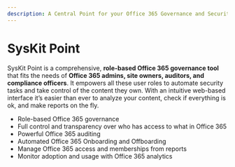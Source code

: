 ```yaml
---
description: A Central Point for your Office 365 Governance and Security
---
```


# SysKit Point

SysKit Point is a comprehensive, **role-based Office 365 governance tool** that fits the needs of **Office 365 admins, site owners, auditors, and compliance officers**. It empowers all these user roles to automate security tasks and take control of the content they own. With an intuitive web-based interface it’s easier than ever to analyze your content, check if everything is ok, and make reports on the fly.

* Role-based Office 365 governance
* Full control and transparency over who has access to what in Office 365
* Powerful Office 365 auditing 
* Automated Office 365 Onboarding and Offboarding
* Manage Office 365 access and memberships from reports
* Monitor adoption and usage with Office 365 analytics 

